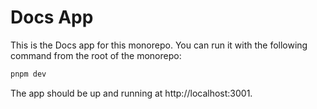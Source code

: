 # Docs App

This is the Docs app for this monorepo. You can run it with the following command from the root of the monorepo:

```bash
pnpm dev
```

The app should be up and running at http://localhost:3001.

